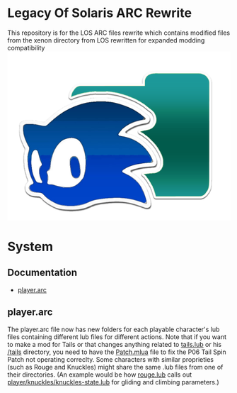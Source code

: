 # Legacy Of Solaris ARC Rewrite
This repository is for the LOS ARC files rewrite which contains modified files from the xenon directory from LOS rewritten for expanded modding compatibility
![](art/icon.png)
# System
## Documentation
- [player.arc](#player.arc)
## player.arc
The player.arc file now has new folders for each playable character's lub files containing different lub files for different actions.
Note that if you want to make a mod for Tails or that changes anything related to [tails.lub](xenon/archives/player/xenon/player/tails.lub) or his [/tails](xenon/archives/player/xenon/player/tails) directory, you need to have the [Patch.mlua](Patch.mlua) file to fix the P06 Tail Spin Patch not operating correclty.
Some characters with similar proprieties (such as Rouge and Knuckles) might share the same .lub files from one of their directories. (An example would be how [rouge.lub](xenon/archives/player/xenon/player/rouge.lub) calls out [player/knuckles/knuckles-state.lub](xenon/archives/player/xenon/player/knuckles/knuckles-state.lub) for gliding and climbing parameters.)
